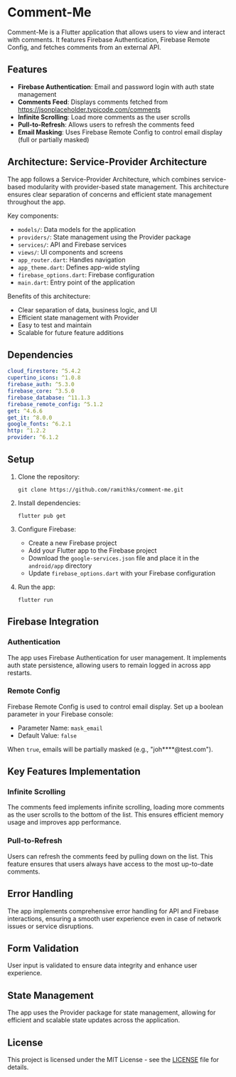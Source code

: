# Comment-Me

Comment-Me is a Flutter application that allows users to view and interact with comments. It features Firebase Authentication, Firebase Remote Config, and fetches comments from an external API.

## Features

- **Firebase Authentication**: Email and password login with auth state management
- **Comments Feed**: Displays comments fetched from https://jsonplaceholder.typicode.com/comments
- **Infinite Scrolling**: Load more comments as the user scrolls
- **Pull-to-Refresh**: Allows users to refresh the comments feed
- **Email Masking**: Uses Firebase Remote Config to control email display (full or partially masked)

## Architecture: Service-Provider Architecture

The app follows a Service-Provider Architecture, which combines service-based modularity with provider-based state management. This architecture ensures clear separation of concerns and efficient state management throughout the app.

Key components:

- `models/`: Data models for the application
- `providers/`: State management using the Provider package
- `services/`: API and Firebase services
- `views/`: UI components and screens
- `app_router.dart`: Handles navigation
- `app_theme.dart`: Defines app-wide styling
- `firebase_options.dart`: Firebase configuration
- `main.dart`: Entry point of the application

Benefits of this architecture:

- Clear separation of data, business logic, and UI
- Efficient state management with Provider
- Easy to test and maintain
- Scalable for future feature additions

## Dependencies

```yaml
cloud_firestore: ^5.4.2
cupertino_icons: ^1.0.8
firebase_auth: ^5.3.0
firebase_core: ^3.5.0
firebase_database: ^11.1.3
firebase_remote_config: ^5.1.2
get: ^4.6.6
get_it: ^8.0.0
google_fonts: ^6.2.1
http: ^1.2.2
provider: ^6.1.2
```

## Setup

1. Clone the repository:

   ```
   git clone https://github.com/ramithks/comment-me.git
   ```

2. Install dependencies:

   ```
   flutter pub get
   ```

3. Configure Firebase:

   - Create a new Firebase project
   - Add your Flutter app to the Firebase project
   - Download the `google-services.json` file and place it in the `android/app` directory
   - Update `firebase_options.dart` with your Firebase configuration

4. Run the app:
   ```
   flutter run
   ```

## Firebase Integration

### Authentication

The app uses Firebase Authentication for user management. It implements auth state persistence, allowing users to remain logged in across app restarts.

### Remote Config

Firebase Remote Config is used to control email display. Set up a boolean parameter in your Firebase console:

- Parameter Name: `mask_email`
- Default Value: `false`

When `true`, emails will be partially masked (e.g., "joh\*\*\*\*@test.com").

## Key Features Implementation

### Infinite Scrolling

The comments feed implements infinite scrolling, loading more comments as the user scrolls to the bottom of the list. This ensures efficient memory usage and improves app performance.

### Pull-to-Refresh

Users can refresh the comments feed by pulling down on the list. This feature ensures that users always have access to the most up-to-date comments.

## Error Handling

The app implements comprehensive error handling for API and Firebase interactions, ensuring a smooth user experience even in case of network issues or service disruptions.

## Form Validation

User input is validated to ensure data integrity and enhance user experience.

## State Management

The app uses the Provider package for state management, allowing for efficient and scalable state updates across the application.

## License

This project is licensed under the MIT License - see the [LICENSE](LICENSE) file for details.
